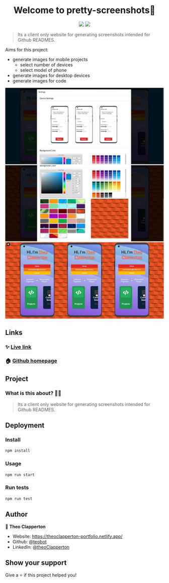 <h1 align="center">Welcome to pretty-screenshots👋</h1>
<p align="center">
    <img src="https://img.shields.io/badge/version-0.1.0-blue.svg?cacheSeconds=2592000" />
    <a href="https://app.netlify.com/sites/prettier-screenshots/deploys">
        <img src="https://api.netlify.com/api/v1/badges/f04577ee-c293-4f4a-a8f6-a648f095e496/deploy-status" />
    </a>
</p>

> Its a client only website for generating screenshots intended for Github READMES.


Aims for this project:
- generate images for mobile projects
    - select number of devices
    - select model of phone
- generate images for desktop devices
- generate images for code


![banner1](https://github.com/teobot/pretty-sceenshots/blob/main/src/images/banner-1.jpg?raw=true)
![banner2](https://github.com/teobot/pretty-sceenshots/blob/main/src/images/banner-2.jpg?raw=true)
![banner3](https://github.com/teobot/pretty-sceenshots/blob/main/src/images/banner-3.jpg?raw=true)


## Links
### ✨ [Live link](https://prettier-screenshots.netlify.app/)
### 🏠 [Github homepage](https://github.com/teobot/pretty-sceenshots#readme)

## Project

### What is this about? :man_shrugging:
> Its a client only website for generating screenshots intended for Github READMES.


## Deployment

### Install

```sh
npm install
```

### Usage

```sh
npm run start
```

### Run tests

```sh
npm run test
```

## Author

👤 **Theo Clapperton**

* Website: https://theoclapperton-portfolio.netlify.app/
* Github: [@teobot](https://github.com/teobot)
* LinkedIn: [@theoClapperton](https://linkedin.com/in/theoClapperton)

## Show your support

Give a ⭐️ if this project helped you!